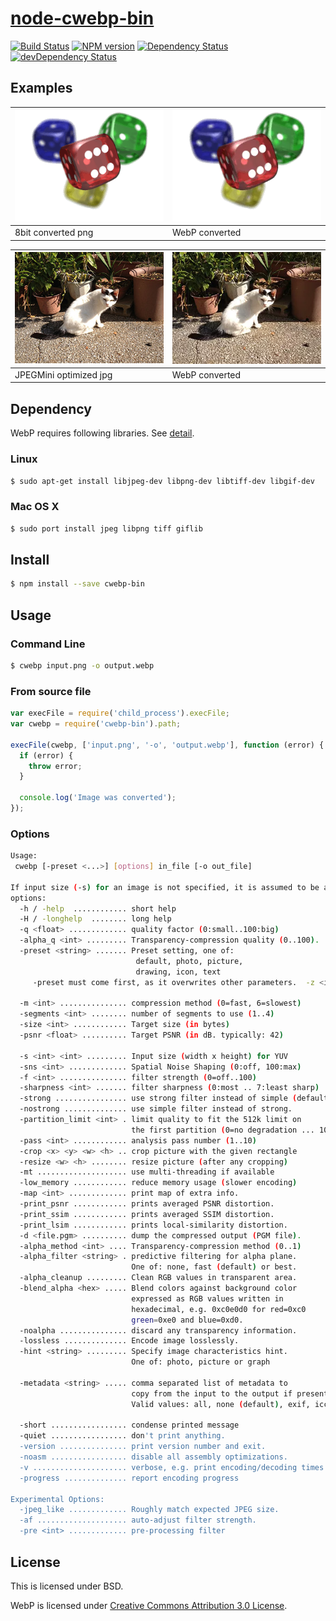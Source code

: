 # [node-cwebp-bin](https://www.npmjs.org/package/cwebp-bin)

[![Build Status](https://travis-ci.org/1000ch/node-cwebp-bin.svg?branch=master)](https://travis-ci.org/1000ch/node-cwebp-bin)
[![NPM version](https://badge.fury.io/js/cwebp-bin.svg)](http://badge.fury.io/js/cwebp-bin)
[![Dependency Status](https://david-dm.org/1000ch/node-cwebp-bin.svg)](https://david-dm.org/1000ch/node-cwebp-bin)
[![devDependency Status](https://david-dm.org/1000ch/node-cwebp-bin/dev-status.svg)](https://david-dm.org/1000ch/node-cwebp-bin#info=devDependencies)

## Examples

| ![](https://github.com/1000ch/node-cwebp-bin/raw/master/examples/png.png) | ![](https://github.com/1000ch/node-cwebp-bin/raw/master/examples/png.webp) |
|---|---|
| 8bit converted png | WebP converted |

| ![](https://github.com/1000ch/node-cwebp-bin/raw/master/examples/jpg.jpg) | ![](https://github.com/1000ch/node-cwebp-bin/raw/master/examples/jpg.webp) |
|---|---|
| JPEGMini optimized jpg | WebP converted |

## Dependency

WebP requires following libraries. See [detail](https://developers.google.com/speed/webp/docs/compiling).

### Linux

```sh
$ sudo apt-get install libjpeg-dev libpng-dev libtiff-dev libgif-dev
```

### Mac OS X

```sh
$ sudo port install jpeg libpng tiff giflib
```

## Install

```sh
$ npm install --save cwebp-bin
```

## Usage

### Command Line

```sh
$ cwebp input.png -o output.webp
```

### From source file

```js
var execFile = require('child_process').execFile;
var cwebp = require('cwebp-bin').path;

execFile(cwebp, ['input.png', '-o', 'output.webp'], function (error) {
  if (error) {
    throw error;
  }

  console.log('Image was converted');
});
```

### Options

```sh
Usage:
 cwebp [-preset <...>] [options] in_file [-o out_file]

If input size (-s) for an image is not specified, it is assumed to be a PNG, JPEG or TIFF file.
options:
  -h / -help  ............ short help
  -H / -longhelp  ........ long help
  -q <float> ............. quality factor (0:small..100:big)
  -alpha_q <int> ......... Transparency-compression quality (0..100).
  -preset <string> ....... Preset setting, one of:
                            default, photo, picture,
                            drawing, icon, text
     -preset must come first, as it overwrites other parameters.  -z <int> ............... Activates lossless preset with given                            level in [0:fast, ..., 9:slowest]

  -m <int> ............... compression method (0=fast, 6=slowest)
  -segments <int> ........ number of segments to use (1..4)
  -size <int> ............ Target size (in bytes)
  -psnr <float> .......... Target PSNR (in dB. typically: 42)

  -s <int> <int> ......... Input size (width x height) for YUV
  -sns <int> ............. Spatial Noise Shaping (0:off, 100:max)
  -f <int> ............... filter strength (0=off..100)
  -sharpness <int> ....... filter sharpness (0:most .. 7:least sharp)
  -strong ................ use strong filter instead of simple (default).
  -nostrong .............. use simple filter instead of strong.
  -partition_limit <int> . limit quality to fit the 512k limit on
                           the first partition (0=no degradation ... 100=full)
  -pass <int> ............ analysis pass number (1..10)
  -crop <x> <y> <w> <h> .. crop picture with the given rectangle
  -resize <w> <h> ........ resize picture (after any cropping)
  -mt .................... use multi-threading if available
  -low_memory ............ reduce memory usage (slower encoding)
  -map <int> ............. print map of extra info.
  -print_psnr ............ prints averaged PSNR distortion.
  -print_ssim ............ prints averaged SSIM distortion.
  -print_lsim ............ prints local-similarity distortion.
  -d <file.pgm> .......... dump the compressed output (PGM file).
  -alpha_method <int> .... Transparency-compression method (0..1)
  -alpha_filter <string> . predictive filtering for alpha plane.
                           One of: none, fast (default) or best.
  -alpha_cleanup ......... Clean RGB values in transparent area.
  -blend_alpha <hex> ..... Blend colors against background color
                           expressed as RGB values written in
                           hexadecimal, e.g. 0xc0e0d0 for red=0xc0
                           green=0xe0 and blue=0xd0.
  -noalpha ............... discard any transparency information.
  -lossless .............. Encode image losslessly.
  -hint <string> ......... Specify image characteristics hint.
                           One of: photo, picture or graph

  -metadata <string> ..... comma separated list of metadata to
                           copy from the input to the output if present.
                           Valid values: all, none (default), exif, icc, xmp

  -short ................. condense printed message
  -quiet ................. don't print anything.
  -version ............... print version number and exit.
  -noasm ................. disable all assembly optimizations.
  -v ..................... verbose, e.g. print encoding/decoding times
  -progress .............. report encoding progress

Experimental Options:
  -jpeg_like ............. Roughly match expected JPEG size.
  -af .................... auto-adjust filter strength.
  -pre <int> ............. pre-processing filter
```

## License

This is licensed under BSD.

WebP is licensed under [Creative Commons Attribution 3.0 License](http://creativecommons.org/licenses/by/3.0/).